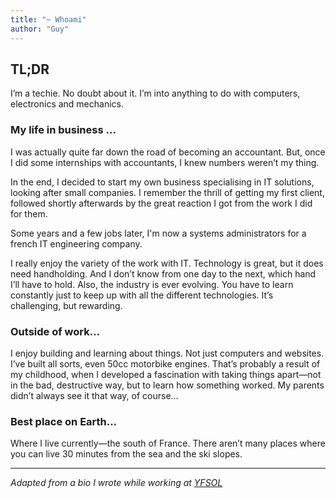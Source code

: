 ```yaml
---
title: "~ Whoami"
author: "Guy"
---
```



## TL;DR 

I’m a techie. No doubt about it. I’m into anything to do with computers, electronics and mechanics.

### My life in business ...

I was actually quite far down the road of becoming an accountant. But, once I did some internships with accountants, I knew numbers weren’t my thing.

In the end, I decided to start my own business specialising in IT solutions, looking after small companies. I remember the thrill of getting my first client, followed shortly afterwards by the great reaction I got from the work I did for them.

Some years and a few jobs later, I'm now a systems administrators for a french IT engineering company.

I really enjoy the variety of the work with IT. Technology is great, but it does need handholding. And I don’t know from one day to the next, which hand I’ll have to hold. Also, the industry is ever evolving. You have to learn constantly just to keep up with all the different technologies. It’s challenging, but rewarding.

### Outside of work…

I enjoy building and learning about things. Not just computers and websites. I’ve built all sorts, even 50cc motorbike engines. That’s probably a result of my childhood, when I developed a fascination with taking things apart—not in the bad, destructive way, but to learn how something worked. My parents didn’t always see it that way, of course…

### Best place on Earth…

Where I live currently—the south of France. There aren’t many places where you can live 30 minutes from the sea and the ski slopes.

----
_Adapted from a bio I wrote while working at [YFSOL](https://yfsol.com)_